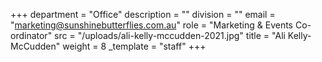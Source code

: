 +++
department = "Office"
description = ""
division = ""
email = "marketing@sunshinebutterflies.com.au"
role = "Marketing & Events Co-ordinator"
src = "/uploads/ali-kelly-mccudden-2021.jpg"
title = "Ali Kelly-McCudden"
weight = 8
_template = "staff"
+++
